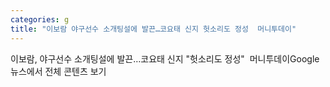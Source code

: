 ```yaml
---
categories: g
title: "이보람 야구선수 소개팅설에 발끈…코요태 신지 헛소리도 정성  머니투데이"
---
```

이보람, 야구선수 소개팅설에 발끈…코요태 신지 "헛소리도 정성"&nbsp;&nbsp;머니투데이Google 뉴스에서 전체 콘텐츠 보기